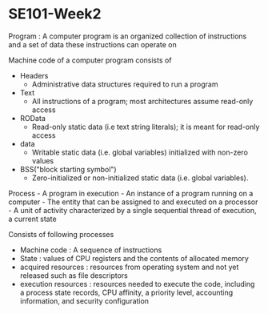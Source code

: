 # SE101-Week2

Program : A computer program is an organized collection of instructions and a set of data these instructions can operate on

Machine code of a computer program consists of
* Headers
  - Administrative data structures required to run a program
* Text 
  - All instructions of a program; most architectures assume read-only access
* ROData
  - Read-only static data (i.e text string literals); it is meant for read-only access
* data
  - Writable static data (i.e. global variables) initialized with non-zero values
* BSS("block starting symbol")
  - Zero-initialized or non-initialized static data (i.e. global variables).
  
Process 
     - A program in execution
     - An instance of a program running on a computer
     - The entity that can be assigned to and executed on a processor
     - A unit of activity characterized by a single sequential thread of execution,  a current state
     
Consists of following processes
  - Machine code :  A sequence of instructions
  - State : values of CPU registers and the contents of allocated memory
  - acquired resources : resources from operating system and not yet released such as file descriptors
  - execution resources : resources needed to execute the code, including a process state records, CPU affinity, a priority level, accounting information, and security       configuration
